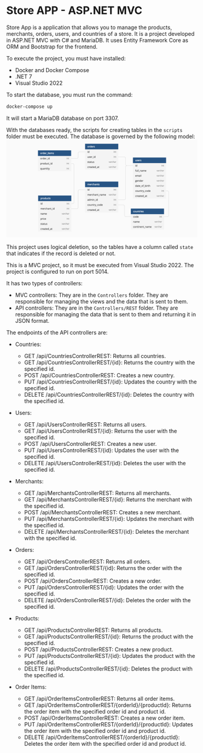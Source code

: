# Store APP - ASP.NET MVC
Store App is a application that allows you to manage the products, merchants, orders, users, and countries of a store. It is a project developed in ASP.NET MVC with C# and MariaDB. It uses Entity Framework Core as ORM and Bootstrap for the frontend.

To execute the project, you must have installed:
- Docker and Docker Compose
- .NET 7
- Visual Studio 2022

To start the database, you must run the command:
```bash
docker-compose up
```

It will start a MariaDB database on port 3307.

With the databases ready, the scripts for creating tables in the `scripts` folder must be executed.
The database is governed by the following model:
![Database model](pictures/products-database.png "Database model")

This project uses logical deletion, so the tables have a column called `state` that indicates if the record is deleted or not.

This is a MVC project, so it must be executed from Visual Studio 2022. The project is configured to run on port 5014.

It has two types of controllers:
- MVC controllers: They are in the `Controllers` folder. They are responsible for managing the views and the data that is sent to them.
- API controllers: They are in the `Controllers/REST` folder. They are responsible for managing the data that is sent to them and returning it in JSON format.

The endpoints of the API controllers are:
- Countries:
	- GET /api/CountriesControllerREST: Returns all countries.
	- GET /api/CountriesControllerREST/{id}: Returns the country with the specified id.
	- POST /api/CountriesControllerREST: Creates a new country.
	- PUT /api/CountriesControllerREST/{id}: Updates the country with the specified id.
	- DELETE /api/CountriesControllerREST/{id}: Deletes the country with the specified id.
- Users:
	- GET /api/UsersControllerREST: Returns all users.
	- GET /api/UsersControllerREST/{id}: Returns the user with the specified id.
	- POST /api/UsersControllerREST: Creates a new user.
	- PUT /api/UsersControllerREST/{id}: Updates the user with the specified id.
	- DELETE /api/UsersControllerREST/{id}: Deletes the user with the specified id.

- Merchants:
	- GET /api/MerchantsControllerREST: Returns all merchants.
	- GET /api/MerchantsControllerREST/{id}: Returns the merchant with the specified id.
	- POST /api/MerchantsControllerREST: Creates a new merchant.
	- PUT /api/MerchantsControllerREST/{id}: Updates the merchant with the specified id.
	- DELETE /api/MerchantsControllerREST/{id}: Deletes the merchant with the specified id.

- Orders:
	- GET /api/OrdersControllerREST: Returns all orders.
	- GET /api/OrdersControllerREST/{id}: Returns the order with the specified id.
	- POST /api/OrdersControllerREST: Creates a new order.
	- PUT /api/OrdersControllerREST/{id}: Updates the order with the specified id.
	- DELETE /api/OrdersControllerREST/{id}: Deletes the order with the specified id.

- Products:
	- GET /api/ProductsControllerREST: Returns all products.
	- GET /api/ProductsControllerREST/{id}: Returns the product with the specified id.
	- POST /api/ProductsControllerREST: Creates a new product.
	- PUT /api/ProductsControllerREST/{id}: Updates the product with the specified id.
	- DELETE /api/ProductsControllerREST/{id}: Deletes the product with the specified id.

- Order Items:
	- GET /api/OrderItemsControllerREST: Returns all order items.
	- GET /api/OrderItemsControllerREST/{orderId}/{productId}: Returns the order item with the specified order id and product id.
	- POST /api/OrderItemsControllerREST: Creates a new order item.
	- PUT /api/OrderItemsControllerREST/{orderId}/{productId}: Updates the order item with the specified order id and product id.
	- DELETE /api/OrderItemsControllerREST/{orderId}/{productId}: Deletes the order item with the specified order id and product id.
